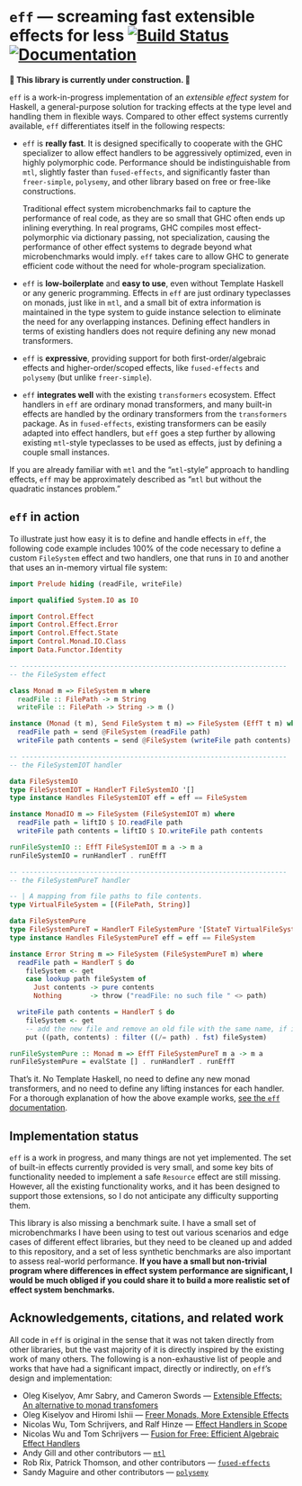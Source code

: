 # `eff` — screaming fast extensible effects for less [![Build Status](https://travis-ci.org/hasura/eff.svg?branch=master)](https://travis-ci.org/hasura/eff) [![Documentation](https://img.shields.io/static/v1?label=docs&message=0.0.0.0&color=informational)][docs]

**🚧 This library is currently under construction. 🚧**

`eff` is a work-in-progress implementation of an *extensible effect system* for Haskell, a general-purpose solution for tracking effects at the type level and handling them in flexible ways. Compared to other effect systems currently available, `eff` differentiates itself in the following respects:

  - `eff` is **really fast**. It is designed specifically to cooperate with the GHC specializer to allow effect handlers to be aggressively optimized, even in highly polymorphic code. Performance should be indistinguishable from `mtl`, slightly faster than `fused-effects`, and significantly faster than `freer-simple`, `polysemy`, and other library based on free or free-like constructions.

    Traditional effect system microbenchmarks fail to capture the performance of real code, as they are so small that GHC often ends up inlining everything. In real programs, GHC compiles most effect-polymorphic via dictionary passing, not specialization, causing the performance of other effect systems to degrade beyond what microbenchmarks would imply. `eff` takes care to allow GHC to generate efficient code without the need for whole-program specialization.

  - `eff` is **low-boilerplate** and **easy to use**, even without Template Haskell or any generic programming. Effects in `eff` are just ordinary typeclasses on monads, just like in `mtl`, and a small bit of extra information is maintained in the type system to guide instance selection to eliminate the need for any overlapping instances. Defining effect handlers in terms of existing handlers does not require defining any new monad transformers.

  - `eff` is **expressive**, providing support for both first-order/algebraic effects and higher-order/scoped effects, like `fused-effects` and `polysemy` (but unlike `freer-simple`).

  - `eff` **integrates well** with the existing `transformers` ecosystem. Effect handlers in `eff` are ordinary monad transformers, and many built-in effects are handled by the ordinary transformers from the `transformers` package. As in `fused-effects`, existing transformers can be easily adapted into effect handlers, but `eff` goes a step further by allowing existing `mtl`-style typeclasses to be used as effects, just by defining a couple small instances.

If you are already familiar with `mtl` and the “`mtl`-style” approach to handling effects, `eff` may be approximately described as “`mtl` but without the quadratic instances problem.”

## `eff` in action

To illustrate just how easy it is to define and handle effects in `eff`, the following code example includes 100% of the code necessary to define a custom `FileSystem` effect and two handlers, one that runs in `IO` and another that uses an in-memory virtual file system:

```haskell
import Prelude hiding (readFile, writeFile)

import qualified System.IO as IO

import Control.Effect
import Control.Effect.Error
import Control.Effect.State
import Control.Monad.IO.Class
import Data.Functor.Identity

-- ------------------------------------------------------------------
-- the FileSystem effect

class Monad m => FileSystem m where
  readFile :: FilePath -> m String
  writeFile :: FilePath -> String -> m ()

instance (Monad (t m), Send FileSystem t m) => FileSystem (EffT t m) where
  readFile path = send @FileSystem (readFile path)
  writeFile path contents = send @FileSystem (writeFile path contents)

-- ------------------------------------------------------------------
-- the FileSystemIOT handler

data FileSystemIO
type FileSystemIOT = HandlerT FileSystemIO '[]
type instance Handles FileSystemIOT eff = eff == FileSystem

instance MonadIO m => FileSystem (FileSystemIOT m) where
  readFile path = liftIO $ IO.readFile path
  writeFile path contents = liftIO $ IO.writeFile path contents

runFileSystemIO :: EffT FileSystemIOT m a -> m a
runFileSystemIO = runHandlerT . runEffT

-- ------------------------------------------------------------------
-- the FileSystemPureT handler

-- | A mapping from file paths to file contents.
type VirtualFileSystem = [(FilePath, String)]

data FileSystemPure
type FileSystemPureT = HandlerT FileSystemPure '[StateT VirtualFileSystem]
type instance Handles FileSystemPureT eff = eff == FileSystem

instance Error String m => FileSystem (FileSystemPureT m) where
  readFile path = HandlerT $ do
    fileSystem <- get
    case lookup path fileSystem of
      Just contents -> pure contents
      Nothing       -> throw ("readFile: no such file " <> path)

  writeFile path contents = HandlerT $ do
    fileSystem <- get
    -- add the new file and remove an old file with the same name, if it exists
    put ((path, contents) : filter ((/= path) . fst) fileSystem)

runFileSystemPure :: Monad m => EffT FileSystemPureT m a -> m a
runFileSystemPure = evalState [] . runHandlerT . runEffT
```

That’s it. No Template Haskell, no need to define any new monad transformers, and no need to define any lifting instances for each handler. For a thorough explanation of how the above example works, [see the `eff` documentation][docs].

## Implementation status

`eff` is a work in progress, and many things are not yet implemented. The set of built-in effects currently provided is very small, and some key bits of functionality needed to implement a safe `Resource` effect are still missing. However, all the existing functionality works, and it has been designed to support those extensions, so I do not anticipate any difficulty supporting them.

This library is also missing a benchmark suite. I have a small set of microbenchmarks I have been using to test out various scenarios and edge cases of different effect libraries, but they need to be cleaned up and added to this repository, and a set of less synthetic benchmarks are also important to assess real-world performance. **If you have a small but non-trivial program where differences in effect system performance are significant, I would be much obliged if you could share it to build a more realistic set of effect system benchmarks.**

## Acknowledgements, citations, and related work

All code in `eff` is original in the sense that it was not taken directly from other libraries, but the vast majority of it is directly inspired by the existing work of many others. The following is a non-exhaustive list of people and works that have had a significant impact, directly or indirectly, on `eff`’s design and implementation:

  - Oleg Kiselyov, Amr Sabry, and Cameron Swords — [Extensible Effects: An alternative to monad transfomers][oleg:exteff]
  - Oleg Kiselyov and Hiromi Ishii — [Freer Monads, More Extensible Effects][oleg:more]
  - Nicolas Wu, Tom Schrijvers, and Ralf Hinze — [Effect Handlers in Scope][wu:scope]
  - Nicolas Wu and Tom Schrijvers — [Fusion for Free: Efficient Algebraic Effect Handlers][schrijvers:fusion]
  - Andy Gill and other contributors — [`mtl`][hackage:mtl]
  - Rob Rix, Patrick Thomson, and other contributors — [`fused-effects`][gh:fused-effects]
  - Sandy Maguire and other contributors — [`polysemy`][gh:polysemy]

[docs]: https://hasura.github.io/eff/Control-Effect.html
[gh:fused-effects]: https://github.com/fused-effects/fused-effects
[gh:polysemy]: https://github.com/polysemy-research/polysemy
[hackage:mtl]: https://hackage.haskell.org/package/mtl
[oleg:exteff]: http://okmij.org/ftp/Haskell/extensible/exteff.pdf
[oleg:more]: http://okmij.org/ftp/Haskell/extensible/more.pdf
[schrijvers:fusion]: https://people.cs.kuleuven.be/~tom.schrijvers/Research/papers/mpc2015.pdf
[wu:scope]: https://www.cs.ox.ac.uk/people/nicolas.wu/papers/Scope.pdf
